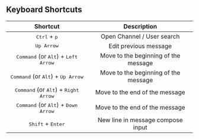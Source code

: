 ## Keyboard Shortcuts


| Shortcut | Description |
|:-:|:-:|
| <kbd>Ctrl</kbd> + <kbd>p</kbd> | Open Channel / User search |
| <kbd>Up Arrow</kbd> | Edit previous message |
| <kbd>Command</kbd> (or <kbd>Alt</kbd>) + <kbd>Left Arrow</kbd> | Move to the beginning of the message |
| <kbd>Command</kbd> (or <kbd>Alt</kbd>) + <kbd>Up Arrow</kbd> | Move to the beginning of the message |
| <kbd>Command</kbd> (or <kbd>Alt</kbd>) + <kbd>Right Arrow</kbd> | Move to the end of the message |
| <kbd>Command</kbd> (or <kbd>Alt</kbd>) + <kbd>Down Arrow</kbd> | Move to the end of the message |
| <kbd>Shift</kbd> + <kbd>Enter</kbd>| New line in message compose input|
